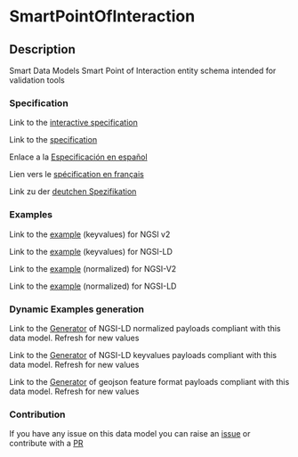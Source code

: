 # SmartPointOfInteraction

## Description 

Smart Data Models Smart Point of Interaction entity schema intended for validation tools
### Specification

Link to the [interactive specification](https://swagger.lab.fiware.org/?url=https://github.com/smart-data-models/dataModel.PointOfInteraction/blob/master/SmartPointOfInteraction/swagger.yaml)

Link to the [specification](https://github.com/smart-data-models/dataModel.PointOfInteraction/blob/master/SmartPointOfInteraction/doc/spec.md)

Enlace a la [Especificación en español](https://github.com/smart-data-models/dataModel.PointOfInteraction/blob/master/SmartPointOfInteraction/doc/spec_ES.md)

Lien vers le [spécification en français](https://github.com/smart-data-models/dataModel.PointOfInteraction/blob/master/SmartPointOfInteraction/doc/spec_FR.md)

Link zu der [deutchen Spezifikation](https://github.com/smart-data-models/dataModel.PointOfInteraction/blob/master/SmartPointOfInteraction/doc/spec_DE.md)
### Examples

Link to the [example](https://github.com/smart-data-models/dataModel.PointOfInteraction/blob/master/SmartPointOfInteraction/examples/example.json) (keyvalues) for NGSI v2

Link to the [example](https://github.com/smart-data-models/dataModel.PointOfInteraction/blob/master/SmartPointOfInteraction/examples/example.jsonld) (keyvalues) for NGSI-LD

Link to the [example](https://github.com/smart-data-models/dataModel.PointOfInteraction/blob/master/SmartPointOfInteraction/examples/example-normalized.json) (normalized) for NGSI-V2

Link to the [example](https://github.com/smart-data-models/dataModel.PointOfInteraction/blob/master/SmartPointOfInteraction/examples/example-normalized.jsonld) (normalized) for NGSI-LD
### Dynamic Examples generation

Link to the [Generator](https://smartdatamodels.org/extra/ngsi-ld_generator_v0.92.php?schemaUrl=https://raw.githubusercontent.com/smart-data-models/dataModel.PointOfInteraction/master/SmartPointOfInteraction/schema.json&email=info@smartdatamodels.org) of NGSI-LD normalized payloads compliant with this data model. Refresh for new values

Link to the [Generator](https://smartdatamodels.org/extra/ngsi-ld_generator_keyvalues_v0.92.php?schemaUrl=https://raw.githubusercontent.com/smart-data-models/dataModel.PointOfInteraction/master/SmartPointOfInteraction/schema.json&email=info@smartdatamodels.org) of NGSI-LD keyvalues payloads compliant with this data model. Refresh for new values

Link to the [Generator](https://smartdatamodels.org/extra/geojson_features_generator_v1.0.php?schemaUrl=https://raw.githubusercontent.com/smart-data-models/dataModel.PointOfInteraction/master/SmartPointOfInteraction/schema.json&email=info@smartdatamodels.org) of geojson feature format payloads compliant with this data model. Refresh for new values
### Contribution

 If you have any issue on this data model you can raise an [issue](https://github.com/smart-data-models/dataModel.PointOfInteraction/issues)  or contribute with a [PR](https://github.com/smart-data-models/dataModel.PointOfInteraction/pulls)